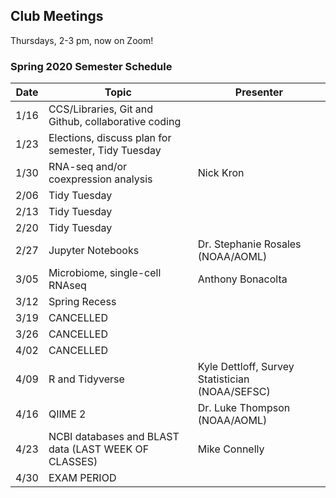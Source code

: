 ## Club Meetings

Thursdays, 2-3 pm, now on Zoom!

### Spring 2020 Semester Schedule

Date | Topic | Presenter
-----|-------|----------
1/16 | CCS/Libraries, Git and Github, collaborative coding |
1/23 | Elections, discuss plan for semester, Tidy Tuesday |
1/30 | RNA-seq and/or coexpression analysis | Nick Kron
2/06 | Tidy Tuesday |
2/13 | Tidy Tuesday |
2/20 | Tidy Tuesday |
2/27 | Jupyter Notebooks | Dr. Stephanie Rosales (NOAA/AOML)
3/05 | Microbiome, single-cell RNAseq | Anthony Bonacolta
3/12 | Spring Recess |
3/19 | CANCELLED |
3/26 | CANCELLED |
4/02 | CANCELLED |
4/09 | R and Tidyverse | Kyle Dettloff, Survey Statistician (NOAA/SEFSC)
4/16 | QIIME 2 | Dr. Luke Thompson (NOAA/AOML)
4/23 | NCBI databases and BLAST data (LAST WEEK OF CLASSES) | Mike Connelly
4/30 | EXAM PERIOD |
